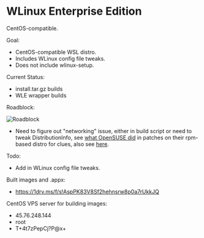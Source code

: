# WLinux Enterprise Edition

CentOS-compatible.

Goal:

- CentOS-compatible WSL distro.
- Includes WLinux config file tweaks.
- Does not include wlinux-setup.

Current Status:

- install.tar.gz builds
- WLE wrapper builds

Roadblock:

![Roadblock](https://github.com/sirredbeard/WLE/raw/master/Capture3.PNG)

- Need to figure out "networking" issue, either in build script or need to tweak DistributionInfo, see [what OpenSUSE did](https://build.opensuse.org/package/show/home:favogt:wsl-leap-15.0/wsl-launcher) in patches on their rpm-based distro for clues, also see [here](https://github.com/SequencesIO/WSL-DistroCentos7).

Todo:

- Add in WLinux config file tweaks.

Built images and .appx: 

- https://1drv.ms/f/s!AspPK83V8Sf2hehnsrw8p0a7rUkkJQ

CentOS VPS server for building images: 

- 45.76.248.144
- root
- T+4t7zPepCj?P@x+
